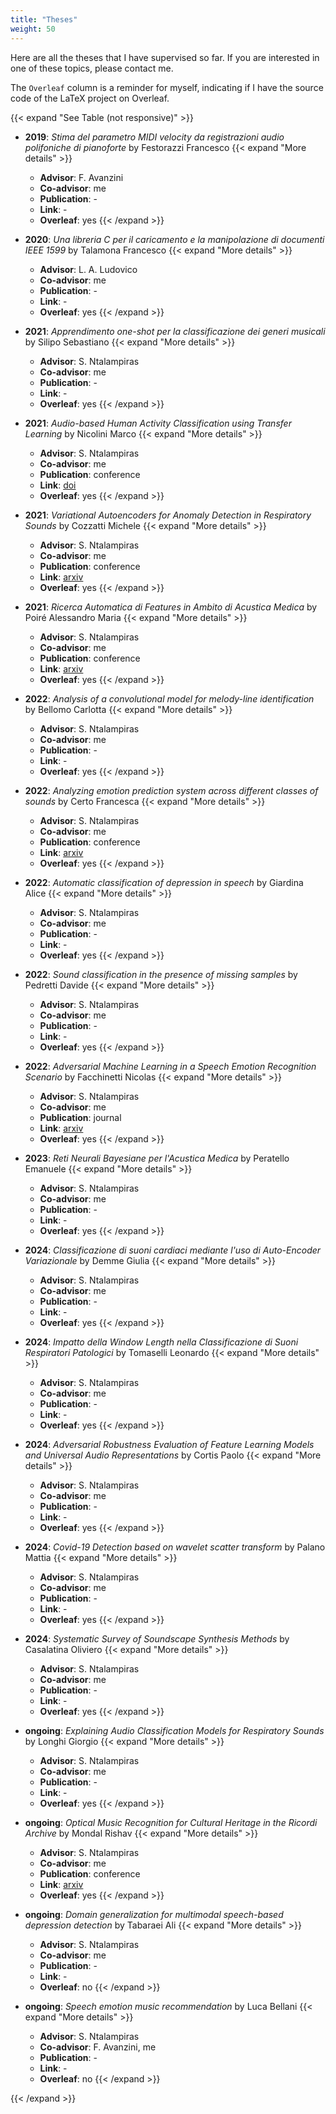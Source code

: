 ```yaml
---
title: "Theses"
weight: 50
---
```


Here are all the theses that I have supervised so far. If you are interested in one of these topics, please contact me.

The `Overleaf` column is a reminder for myself, indicating if I have the source code of
the LaTeX project on Overleaf.

{{< expand "See Table (not responsive)" >}}

- **2019**: _Stima del parametro MIDI velocity da registrazioni audio polifoniche di pianoforte_ by Festorazzi Francesco
  {{< expand "More details" >}}
  - **Advisor**: F. Avanzini
  - **Co-advisor**: me
  - **Publication**: -
  - **Link**: -
  - **Overleaf**: yes
  {{< /expand >}}

- **2020**: _Una libreria C per il caricamento e la manipolazione di documenti IEEE 1599_ by Talamona Francesco
  {{< expand "More details" >}}
  - **Advisor**: L. A. Ludovico
  - **Co-advisor**: me
  - **Publication**: -
  - **Link**: -
  - **Overleaf**: yes
  {{< /expand >}}

- **2021**: _Apprendimento one-shot per la classificazione dei generi musicali_ by Silipo Sebastiano
  {{< expand "More details" >}}
  - **Advisor**: S. Ntalampiras
  - **Co-advisor**: me
  - **Publication**: -
  - **Link**: -
  - **Overleaf**: yes
  {{< /expand >}}

- **2021**: _Audio-based Human Activity Classification using Transfer Learning_ by Nicolini Marco
  {{< expand "More details" >}}
  - **Advisor**: S. Ntalampiras
  - **Co-advisor**: me
  - **Publication**: conference
  - **Link**: [doi](https://dx.doi.org/10.5220/0011647900003411)
  - **Overleaf**: yes
  {{< /expand >}}

- **2021**: _Variational Autoencoders for Anomaly Detection in Respiratory Sounds_ by Cozzatti Michele
  {{< expand "More details" >}}
  - **Advisor**: S. Ntalampiras
  - **Co-advisor**: me
  - **Publication**: conference
  - **Link**: [arxiv](https://arxiv.org/abs/2208.03326)
  - **Overleaf**: yes
  {{< /expand >}}

- **2021**: _Ricerca Automatica di Features in Ambito di Acustica Medica_ by Poiré Alessandro Maria
  {{< expand "More details" >}}
  - **Advisor**: S. Ntalampiras
  - **Co-advisor**: me
  - **Publication**: conference
  - **Link**: [arxiv](https://arxiv.org/abs/2208.03084)
  - **Overleaf**: yes
  {{< /expand >}}

- **2022**: _Analysis of a convolutional model for melody-line identification_ by Bellomo Carlotta
  {{< expand "More details" >}}
  - **Advisor**: S. Ntalampiras
  - **Co-advisor**: me
  - **Publication**: -
  - **Link**: -
  - **Overleaf**: yes
  {{< /expand >}}

- **2022**: _Analyzing emotion prediction system across different classes of sounds_ by Certo Francesca
  {{< expand "More details" >}}
  - **Advisor**: S. Ntalampiras
  - **Co-advisor**: me
  - **Publication**: conference
  - **Link**: [arxiv](https://arxiv.org/abs/2408.02009)
  - **Overleaf**: yes
  {{< /expand >}}

- **2022**: _Automatic classification of depression in speech_ by Giardina Alice
  {{< expand "More details" >}}
  - **Advisor**: S. Ntalampiras
  - **Co-advisor**: me
  - **Publication**: -
  - **Link**: -
  - **Overleaf**: yes
  {{< /expand >}}

- **2022**: _Sound classification in the presence of missing samples_ by Pedretti Davide
  {{< expand "More details" >}}
  - **Advisor**: S. Ntalampiras
  - **Co-advisor**: me
  - **Publication**: -
  - **Link**: -
  - **Overleaf**: yes
  {{< /expand >}}

- **2022**: _Adversarial Machine Learning in a Speech Emotion Recognition Scenario_ by Facchinetti Nicolas
  {{< expand "More details" >}}
  - **Advisor**: S. Ntalampiras
  - **Co-advisor**: me
  - **Publication**: journal
  - **Link**: [arxiv](https://arxiv.org/abs/2404.18514)
  - **Overleaf**: yes
  {{< /expand >}}

- **2023**: _Reti Neurali Bayesiane per l'Acustica Medica_ by Peratello Emanuele
  {{< expand "More details" >}}
  - **Advisor**: S. Ntalampiras
  - **Co-advisor**: me
  - **Publication**: -
  - **Link**: -
  - **Overleaf**: yes
  {{< /expand >}}

- **2024**: _Classificazione di suoni cardiaci mediante l'uso di Auto-Encoder Variazionale_ by Demme Giulia
  {{< expand "More details" >}}
  - **Advisor**: S. Ntalampiras
  - **Co-advisor**: me
  - **Publication**: -
  - **Link**: -
  - **Overleaf**: yes
  {{< /expand >}}

- **2024**: _Impatto della Window Length nella Classificazione di Suoni Respiratori Patologici_ by Tomaselli Leonardo
  {{< expand "More details" >}}
  - **Advisor**: S. Ntalampiras
  - **Co-advisor**: me
  - **Publication**: -
  - **Link**: -
  - **Overleaf**: yes
  {{< /expand >}}

- **2024**: _Adversarial Robustness Evaluation of Feature Learning Models and Universal Audio Representations_ by Cortis Paolo
  {{< expand "More details" >}}
  - **Advisor**: S. Ntalampiras
  - **Co-advisor**: me
  - **Publication**: -
  - **Link**: -
  - **Overleaf**: yes
  {{< /expand >}}

- **2024**: _Covid-19 Detection based on wavelet scatter transform_ by Palano Mattia
  {{< expand "More details" >}}
  - **Advisor**: S. Ntalampiras
  - **Co-advisor**: me
  - **Publication**: -
  - **Link**: -
  - **Overleaf**: yes
  {{< /expand >}}

- **2024**: _Systematic Survey of Soundscape Synthesis Methods_ by Casalatina Oliviero
  {{< expand "More details" >}}
  - **Advisor**: S. Ntalampiras
  - **Co-advisor**: me
  - **Publication**: -
  - **Link**: -
  - **Overleaf**: yes
  {{< /expand >}}

- **ongoing**: _Explaining Audio Classification Models for Respiratory Sounds_ by Longhi Giorgio
  {{< expand "More details" >}}
  - **Advisor**: S. Ntalampiras
  - **Co-advisor**: me
  - **Publication**: -
  - **Link**: -
  - **Overleaf**: yes
  {{< /expand >}}

- **ongoing**: _Optical Music Recognition for Cultural Heritage in the Ricordi Archive_ by Mondal Rishav
  {{< expand "More details" >}}
  - **Advisor**: S. Ntalampiras
  - **Co-advisor**: me
  - **Publication**: conference
  - **Link**: [arxiv](https://arxiv.org/abs/2408.10260)
  - **Overleaf**: yes
  {{< /expand >}}

- **ongoing**: _Domain generalization for multimodal speech-based depression detection_ by Tabaraei Ali
  {{< expand "More details" >}}
  - **Advisor**: S. Ntalampiras
  - **Co-advisor**: me
  - **Publication**: -
  - **Link**: -
  - **Overleaf**: no
  {{< /expand >}}

- **ongoing**: _Speech emotion music recommendation_ by Luca Bellani
  {{< expand "More details" >}}
  - **Advisor**: S. Ntalampiras
  - **Co-advisor**: F. Avanzini, me
  - **Publication**: -
  - **Link**: -
  - **Overleaf**: no
  {{< /expand >}}

{{< /expand >}}
